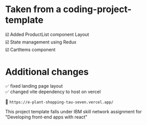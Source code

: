 # Taken from a coding-project-template

☑️ Added ProductList component Layout <br>
☑️ State management using Redux <br>
☑️ CartItems component <br>

# Additional changes 
✅ fixed landing page layout <br>
✅ changed vite dependency to host on vercel <br>

🔗 ```https://e-plant-shopping-tau-seven.vercel.app/```
<br>

This project template falls under IBM skill network assignment for "Developing front-end apps with react"
